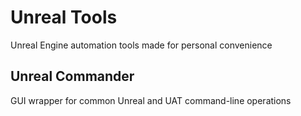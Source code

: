 # Unreal Tools
Unreal Engine automation tools made for personal convenience
## Unreal Commander
GUI wrapper for common Unreal and UAT command-line operations
